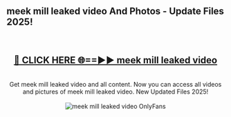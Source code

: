 <h2>meek mill leaked video And Photos - Update Files 2025!</h2>
<br>
<div align="center">
<h2><a href="https://top-ai-tools.click/QrbHav" rel="nofollow">🔴 CLICK HERE 🌐==►► meek mill leaked video</a></h2>
<br>
Get meek mill leaked video and all content. Now you can access all videos and pictures of meek mill leaked video. New Updated Files 2025!
<br>
<br>
<a href="https://top-ai-tools.click/QrbHav" rel="nofollow" data-target="animated-image.originalLink"><img src="https://i.ibb.co.com/WyWwxjT/player-gif2.gif" alt="meek mill leaked video OnlyFans" style="max-width: 100%; display: inline-block;" data-target="animated-image.originalImage"></a>
</div>
<br>